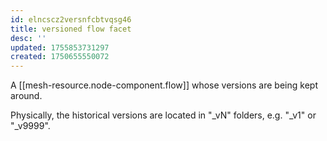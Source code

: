```yaml
---
id: elncscz2versnfcbtvqsg46
title: versioned flow facet
desc: ''
updated: 1755853731297
created: 1750655550072
---
```


A [[mesh-resource.node-component.flow]] whose versions are being kept around. 

Physically, the historical versions are located in "_vN" folders, e.g. "_v1" or "_v9999". 
